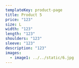 ```yaml
---
templateKey: product-page
title: Product 5
price: "123"
size: L
width: "123"
length: "123"
shoulders: "123"
sleeve: "123"
description: "123"
images:
  - image1: ../../static/6.jpg
---
```

